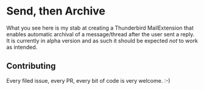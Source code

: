 # Send, then Archive

What you see here is my stab at creating a Thunderbird MailExtension that enables automatic archival of a message/thread after the user sent a reply.
It is currently in alpha version and as such it should be expected *not* to work as intended.

## Contributing

Every filed issue, every PR, every bit of code is very welcome. :-)
